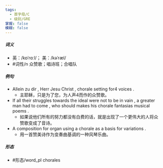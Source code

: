 ```yaml
---
tags:
  - 首字母/C
  - 级别/GRE
掌握: false
模糊: false
---
```

##### 词义
- 英：/kɒˈrɑːl/； 美：/kəˈræl/
- #词性/n  众赞歌；唱诗班；合唱队
##### 例句
- Allein zu dir , Herr Jesu Christ , chorale setting for4 voices .
	- 主耶稣，只是为了您，为人声4而作的众赞歌。
- If all their struggles towards the ideal were not to be in vain , a greater man had to come , who should makes his chorale fantasias musical poems .
	- 如果说他们所有的努力都没有白费的话，就是出现了一个更伟大的人将众赞歌变成了音诗。
- A composition for organ using a chorale as a basis for variations .
	- 用一首赞美诗作为变奏曲基调的一种风琴乐曲。
##### 形态
- #形态/word_pl chorales
